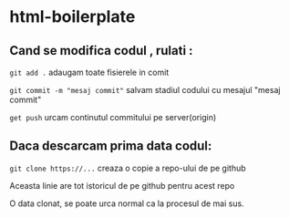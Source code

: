 # html-boilerplate

## Cand se modifica codul , rulati :

``git add .`` adaugam toate fisierele in comit

``git commit -m "mesaj commit"`` salvam stadiul codului cu mesajul "mesaj commit"

``get push`` urcam continutul commitului pe server(origin)

## Daca descarcam prima data codul:
`git clone https://...` creaza o copie a repo-ului de pe github

Aceasta linie are tot istoricul de pe github pentru acest repo

O data clonat, se poate urca normal ca la procesul de mai sus.
